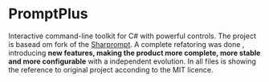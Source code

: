 # PromptPlus

Interactive command-line  toolkit for C# with powerful controls. The project is basead om fork of the [Sharprompt](https://github.com/shibayan/Sharprompt). A complete refatoring was done , introducing  **new features, making the product more complete, more stable and more configurable** with a independent evolution. In all files is showing the reference to original project acconding to the MIT licence.
